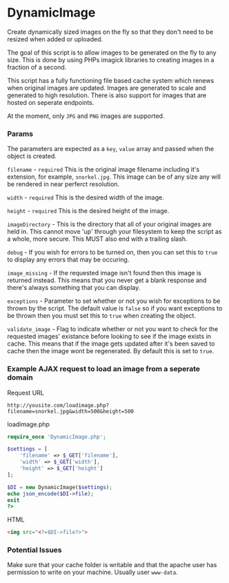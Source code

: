 # DynamicImage
Create dynamically sized images on the fly so that they don't need to be resized when added or uploaded.

The goal of this script is to allow images to be generated on the fly to any size. This is done by using PHPs imagick libraries to creating images in a fraction of a second.

This script has a fully functioning file based cache system which renews when original images are updated. Images are generated to scale and generated to high resolution. There is also support for images that are hosted on seperate endpoints.

At the moment, only `JPG` and `PNG` images are supported.

### Params

The parameters are expected as a `key`, `value` array and passed when the object is created.

`filename` - `required` This is the original image filename including it's extension, for example, `snorkel.jpg`. This image can be of any size any will be rendered in near perferct resolution.

`width` - `required` This is the desired width of the image.

`height` - `required` This is the desired height of the image.

`imageDirectory` - This is the directory that all of your original images are held in. This cannot move 'up' through your filesystem to keep the script as a whole, more secure. This MUST also end with a trailing slash.

`debug` - If you wish for errors to be turned on, then you can set this to `true` to display any errors that may be occuring.

`image_missing` - If the requested image isn't found then this image is returned instead. This means that you never get a blank response and there's always something that you can display.

`exceptions` - Parameter to set whether or not you wish for exceptions to be thrown by the script. The default value is `false` so if you want exceptions to be thrown then you must set this to `true` when creating the object.

`validate_image` - Flag to indicate whether or not you want to check for the requested images' existance before looking to see if the image exists in cache. This means that if the image gets updated after it's been saved to cache then the image wont be regenerated. By default this is set to `true`.

### Example AJAX request to load an image from a seperate domain

Request URL

`http://yousite.com/loadimage.php?filename=snorkel.jpg&width=500&height=500`

loadimage.php
```PHP
require_once 'DynamicImage.php';

$settings = [
    'filename' => $_GET['filename'],
    'width' => $_GET['width'],
    'height' => $_GET['height']
];

$DI = new DynamicImage($settings);
echo json_encode($DI->file);
exit
?>
```

HTML
```HTML
<img src="<?=$DI->file?>">
```

### Potential Issues

Make sure that your cache folder is writable and that the apache user has permission to write on your machine. Usually user `www-data`.
